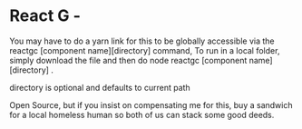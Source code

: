 # React G -

You may have to do a yarn link for this to be globally accessible via the reactgc [component name][directory] command,
To run in a local folder, simply download the file and then do node reactgc [component name][directory] .

directory is optional and defaults to current path

Open Source, but if you insist on compensating me for this, buy a sandwich for a local homeless human so both of us can stack some good deeds.
